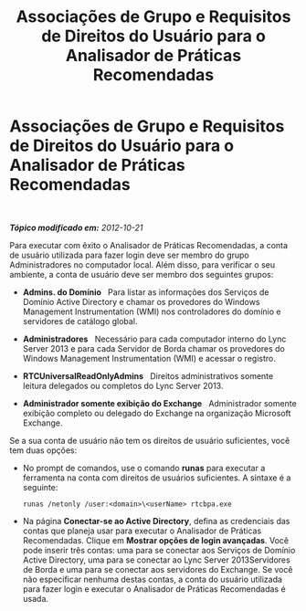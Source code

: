 ﻿---
title: Associações de Grupo e Requisitos de Direitos do Usuário para o Analisador de Práticas Recomendadas
TOCTitle: Associações de Grupo e Requisitos de Direitos do Usuário para o Analisador de Práticas Recomendadas
ms:assetid: f812e343-8f75-454e-b7a8-1b404e32071a
ms:mtpsurl: https://technet.microsoft.com/pt-br/library/Gg591354(v=OCS.15)
ms:contentKeyID: 49308652
ms.date: 05/19/2016
mtps_version: v=OCS.15
ms.translationtype: HT
---

# Associações de Grupo e Requisitos de Direitos do Usuário para o Analisador de Práticas Recomendadas

 

_**Tópico modificado em:** 2012-10-21_

Para executar com êxito o Analisador de Práticas Recomendadas, a conta de usuário utilizada para fazer login deve ser membro do grupo Administradores no computador local. Além disso, para verificar o seu ambiente, a conta de usuário deve ser membro dos seguintes grupos:

  - **Admins. do Domínio**   Para listar as informações dos Serviços de Domínio Active Directory e chamar os provedores do Windows Management Instrumentation (WMI) nos controladores do domínio e servidores de catálogo global.

  - **Administradores**   Necessário para cada computador interno do Lync Server 2013 e para cada Servidor de Borda chamar os provedores do Windows Management Instrumentation (WMI) e acessar o registro.

  - **RTCUniversalReadOnlyAdmins**   Direitos administrativos somente leitura delegados ou completos do Lync Server 2013.

  - **Administrador somente exibição do Exchange**   Administrador somente exibição completo ou delegado do Exchange na organização Microsoft Exchange.

Se a sua conta de usuário não tem os direitos de usuário suficientes, você tem duas opções:

  - No prompt de comandos, use o comando **runas** para executar a ferramenta na conta com direitos de usuários suficientes. A sintaxe é a seguinte:
    
        runas /netonly /user:<domain>\<userName> rtcbpa.exe

  - Na página **Conectar-se ao Active Directory**, defina as credenciais das contas que planeja usar para executar o Analisador de Práticas Recomendadas. Clique em **Mostrar opções de login avançadas**. Você pode inserir três contas: uma para se conectar aos Serviços de Domínio Active Directory, uma para se conectar ao Lync Server 2013Servidores de Borda e uma para se conectar aos servidores do Exchange. Se você não especificar nenhuma destas contas, a conta do usuário utilizada para fazer login e executar o Analisador de Práticas Recomendadas é usada.

